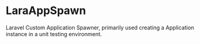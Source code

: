 # LaraAppSpawn

Laravel Custom Application Spawner, primarily used creating a Application instance in a unit testing environment.

